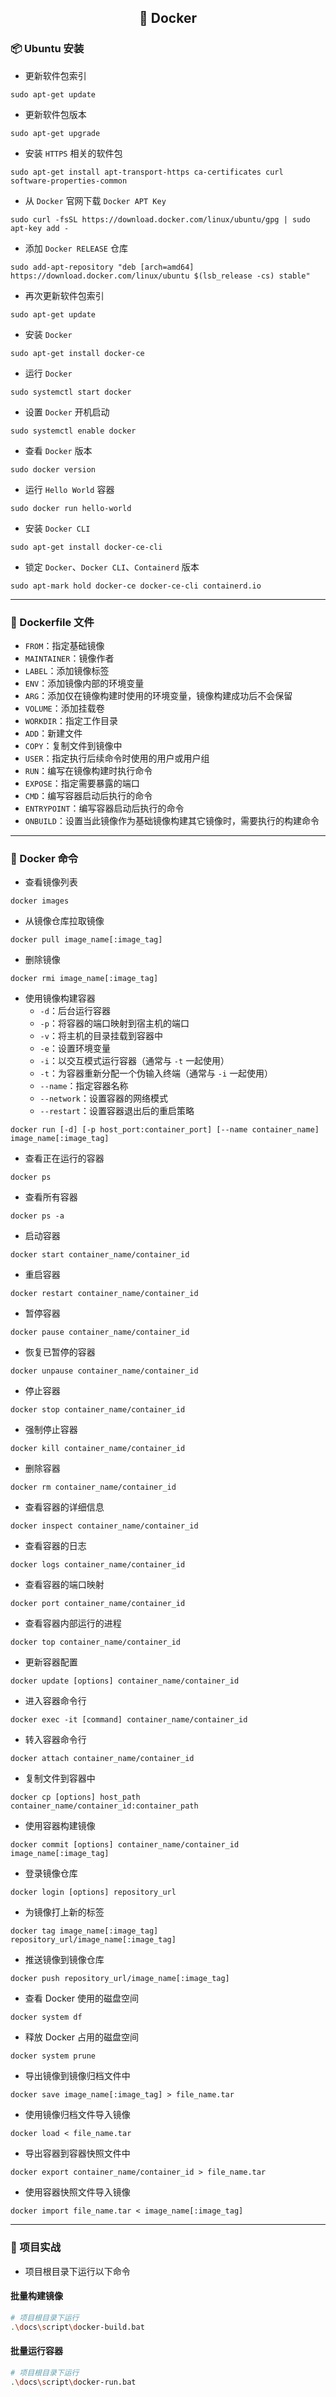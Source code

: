 <h2 align="center">📔 Docker</h2>

### 📦 Ubuntu 安装

* 更新软件包索引

```shell
sudo apt-get update
```

* 更新软件包版本

```shell
sudo apt-get upgrade
```

* 安装 `HTTPS` 相关的软件包

```shell
sudo apt-get install apt-transport-https ca-certificates curl software-properties-common
```

* 从 `Docker` 官网下载 `Docker APT Key`

```shell
sudo curl -fsSL https://download.docker.com/linux/ubuntu/gpg | sudo apt-key add -
```

* 添加 `Docker RELEASE` 仓库

```shell
sudo add-apt-repository "deb [arch=amd64] https://download.docker.com/linux/ubuntu $(lsb_release -cs) stable"
```

* 再次更新软件包索引

```shell
sudo apt-get update
```

* 安装 `Docker`

```shell
sudo apt-get install docker-ce
```

* 运行 `Docker`

```shell
sudo systemctl start docker
```

* 设置 `Docker` 开机启动

```shell
sudo systemctl enable docker
```

* 查看 `Docker` 版本

```shell
sudo docker version
```

* 运行 `Hello World` 容器

```shell
sudo docker run hello-world
```

* 安装 `Docker CLI`

```shell
sudo apt-get install docker-ce-cli
```

* 锁定 `Docker`、`Docker CLI`、`Containerd` 版本

```shell
sudo apt-mark hold docker-ce docker-ce-cli containerd.io
```

---

### 🐳 Dockerfile 文件

* `FROM`：指定基础镜像
* `MAINTAINER`：镜像作者
* `LABEL`：添加镜像标签
* `ENV`：添加镜像内部的环境变量
* `ARG`：添加仅在镜像构建时使用的环境变量，镜像构建成功后不会保留
* `VOLUME`：添加挂载卷
* `WORKDIR`：指定工作目录
* `ADD`：新建文件
* `COPY`：复制文件到镜像中
* `USER`：指定执行后续命令时使用的用户或用户组
* `RUN`：编写在镜像构建时执行命令
* `EXPOSE`：指定需要暴露的端口
* `CMD`：编写容器启动后执行的命令
* `ENTRYPOINT`：编写容器启动后执行的命令
* `ONBUILD`：设置当此镜像作为基础镜像构建其它镜像时，需要执行的构建命令

---

### 🔑 Docker 命令

* 查看镜像列表

```shell
docker images
```

* 从镜像仓库拉取镜像

```shell
docker pull image_name[:image_tag]
```

* 删除镜像

```shell
docker rmi image_name[:image_tag]
```

* 使用镜像构建容器
    * `-d`：后台运行容器
    * `-p`：将容器的端口映射到宿主机的端口
    * `-v`：将主机的目录挂载到容器中
    * `-e`：设置环境变量
    * `-i`：以交互模式运行容器（通常与 `-t` 一起使用）
    * `-t`：为容器重新分配一个伪输入终端（通常与 `-i` 一起使用）
    * `--name`：指定容器名称
    * `--network`：设置容器的网络模式
    * `--restart`：设置容器退出后的重启策略

```shell
docker run [-d] [-p host_port:container_port] [--name container_name] image_name[:image_tag]
```

* 查看正在运行的容器

```shell
docker ps
```

* 查看所有容器

```shell
docker ps -a
```

* 启动容器

```shell
docker start container_name/container_id
```

* 重启容器

```shell
docker restart container_name/container_id
```

* 暂停容器

```shell
docker pause container_name/container_id
```

* 恢复已暂停的容器

```shell
docker unpause container_name/container_id
```

* 停止容器

```shell
docker stop container_name/container_id
```

* 强制停止容器

```shell
docker kill container_name/container_id
```

* 删除容器

```shell
docker rm container_name/container_id
```

* 查看容器的详细信息

```shell
docker inspect container_name/container_id
```

* 查看容器的日志

```shell
docker logs container_name/container_id
```

* 查看容器的端口映射

```shell
docker port container_name/container_id
```

* 查看容器内部运行的进程

```shell
docker top container_name/container_id
```

* 更新容器配置

```shell
docker update [options] container_name/container_id
```

* 进入容器命令行

```shell
docker exec -it [command] container_name/container_id
```

* 转入容器命令行

```shell
docker attach container_name/container_id
```

* 复制文件到容器中

```shell
docker cp [options] host_path container_name/container_id:container_path
```

* 使用容器构建镜像

```shell
docker commit [options] container_name/container_id image_name[:image_tag]
```

* 登录镜像仓库

```shell
docker login [options] repository_url
```

* 为镜像打上新的标签

```shell
docker tag image_name[:image_tag] repository_url/image_name[:image_tag]
```

* 推送镜像到镜像仓库

```shell
docker push repository_url/image_name[:image_tag]
```

* 查看 Docker 使用的磁盘空间

```shell
docker system df
```

* 释放 Docker 占用的磁盘空间

```shell
docker system prune
```

* 导出镜像到镜像归档文件中

```shell
docker save image_name[:image_tag] > file_name.tar
```

* 使用镜像归档文件导入镜像

```shell
docker load < file_name.tar
```

* 导出容器到容器快照文件中

```shell
docker export container_name/container_id > file_name.tar
```

* 使用容器快照文件导入镜像

```shell
docker import file_name.tar < image_name[:image_tag]
```

---

### 🏹 项目实战

* 项目根目录下运行以下命令

#### 批量构建镜像

```bash
# 项目根目录下运行
.\docs\script\docker-build.bat
```

#### 批量运行容器

```bash
# 项目根目录下运行
.\docs\script\docker-run.bat
```
